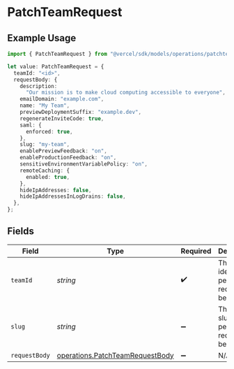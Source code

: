 # PatchTeamRequest

## Example Usage

```typescript
import { PatchTeamRequest } from "@vercel/sdk/models/operations/patchteam.js";

let value: PatchTeamRequest = {
  teamId: "<id>",
  requestBody: {
    description:
      "Our mission is to make cloud computing accessible to everyone",
    emailDomain: "example.com",
    name: "My Team",
    previewDeploymentSuffix: "example.dev",
    regenerateInviteCode: true,
    saml: {
      enforced: true,
    },
    slug: "my-team",
    enablePreviewFeedback: "on",
    enableProductionFeedback: "on",
    sensitiveEnvironmentVariablePolicy: "on",
    remoteCaching: {
      enabled: true,
    },
    hideIpAddresses: false,
    hideIpAddressesInLogDrains: false,
  },
};
```

## Fields

| Field                                                                              | Type                                                                               | Required                                                                           | Description                                                                        |
| ---------------------------------------------------------------------------------- | ---------------------------------------------------------------------------------- | ---------------------------------------------------------------------------------- | ---------------------------------------------------------------------------------- |
| `teamId`                                                                           | *string*                                                                           | :heavy_check_mark:                                                                 | The Team identifier to perform the request on behalf of.                           |
| `slug`                                                                             | *string*                                                                           | :heavy_minus_sign:                                                                 | The Team slug to perform the request on behalf of.                                 |
| `requestBody`                                                                      | [operations.PatchTeamRequestBody](../../models/operations/patchteamrequestbody.md) | :heavy_minus_sign:                                                                 | N/A                                                                                |